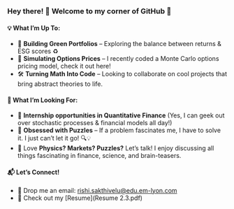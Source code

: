 ### Hey there! 👋 Welcome to my corner of GitHub 🚀

#### 💡 What I’m Up To:
- 🌱 __Building Green Portfolios__ – Exploring the balance between returns & ESG scores ♻️
- 🔢 __Simulating Options Prices__ – I recently coded a Monte Carlo options pricing model, check it out here!
- 🛠️ __Turning Math Into Code__ – Looking to collaborate on cool projects that bring abstract theories to life.

#### 🎯 What I’m Looking For:
- 🤝 __Internship opportunities in Quantitative Finance__ (Yes, I can geek out over stochastic processes & financial models all day!)
- 🧩 __Obsessed with Puzzles__ – If a problem fascinates me, I have to solve it. I just can’t let it go! 🔍💡
- 💬 Love __Physics? Markets? Puzzles?__ Let’s talk! I enjoy discussing all things fascinating in finance, science, and brain-teasers.

#### 📬 Let’s Connect!
- 📩 Drop me an email: rishi.sakthivelu@edu.em-lyon.com
- 📜 Check out my [Resume](Resume 2.3.pdf)

<!--
**RishiSakthivelu/RishiSakthivelu** is a ✨ _special_ ✨ repository because its `README.md` (this file) appears on your GitHub profile.

Here are some ideas to get you started:

- 🔭 I’m currently working on ...
- 🌱 I’m currently learning ...
- 👯 I’m looking to collaborate on ...
- 🤔 I’m looking for help with ...
- 💬 Ask me about ...
- 📫 How to reach me: ...
- 😄 Pronouns: ...
- ⚡ Fun fact: ...
-->
